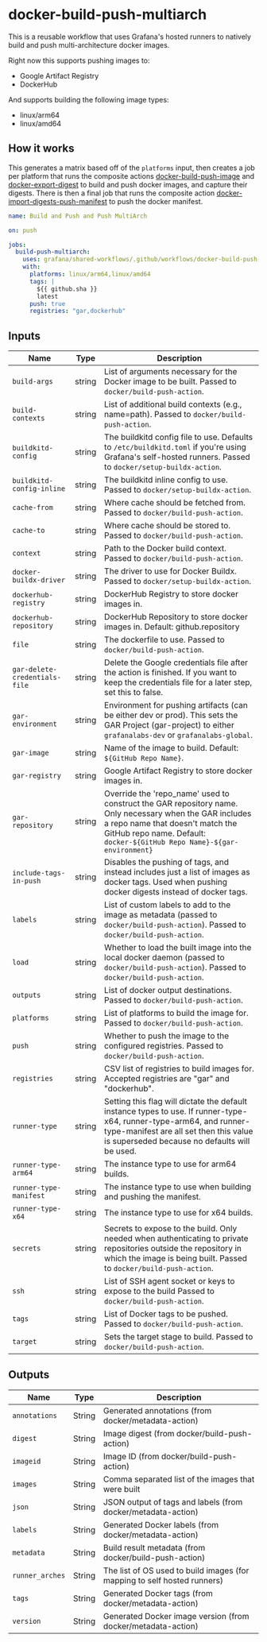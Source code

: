 # docker-build-push-multiarch

This is a reusable workflow that uses Grafana's hosted runners to natively build and push multi-architecture docker
images.

Right now this supports pushing images to:

- Google Artifact Registry
- DockerHub

And supports building the following image types:

- linux/arm64
- linux/amd64

## How it works

This generates a matrix based off of the `platforms` input, then creates a job per platform that runs the composite
actions [docker-build-push-image] and [docker-export-digest] to build and push docker images, and capture their digests.
There is then a final job that runs the composite action [docker-import-digests-push-manifest] to push the docker
manifest.

[docker/build-push-action]: https://github.com/docker/build-push-action
[docker-build-push-image]: ../../docker-build-push-image/README.md
[docker-export-digest]: ../../docker-export-digest/README.md
[docker-import-digests-push-manifest]: ../../docker-import-digests-push-manifest/README.md

```yaml
name: Build and Push and Push MultiArch

on: push

jobs:
  build-push-multiarch:
    uses: grafana/shared-workflows/.github/workflows/docker-build-push-multiarch@6b59374893555bf476179dfeb96013b80406102f # main
    with:
      platforms: linux/arm64,linux/amd64
      tags: |
        ${{ github.sha }}
        latest
      push: true
      registries: "gar,dockerhub"
```

## Inputs

| Name                          | Type   | Description                                                                                                                                                                                                            |
| ----------------------------- | ------ | ---------------------------------------------------------------------------------------------------------------------------------------------------------------------------------------------------------------------- |
| `build-args`                  | string | List of arguments necessary for the Docker image to be built. Passed to `docker/build-push-action`.                                                                                                                    |
| `build-contexts`              | string | List of additional build contexts (e.g., name=path). Passed to `docker/build-push-action`.                                                                                                                             |
| `buildkitd-config`            | string | The buildkitd config file to use. Defaults to `/etc/buildkitd.toml` if you're using Grafana's self-hosted runners. Passed to `docker/setup-buildx-action`.                                                             |
| `buildkitd-config-inline`     | string | The buildkitd inline config to use. Passed to `docker/setup-buildx-action`.                                                                                                                                            |
| `cache-from`                  | string | Where cache should be fetched from. Passed to `docker/build-push-action`.                                                                                                                                              |
| `cache-to`                    | string | Where cache should be stored to. Passed to `docker/build-push-action`.                                                                                                                                                 |
| `context`                     | string | Path to the Docker build context. Passed to `docker/build-push-action`.                                                                                                                                                |
| `docker-buildx-driver`        | string | The driver to use for Docker Buildx. Passed to `docker/setup-buildx-action`.                                                                                                                                           |
| `dockerhub-registry`          | string | DockerHub Registry to store docker images in.                                                                                                                                                                          |
| `dockerhub-repository`        | string | DockerHub Repository to store docker images in. Default: github.repository                                                                                                                                             |
| `file`                        | string | The dockerfile to use. Passed to `docker/build-push-action`.                                                                                                                                                           |
| `gar-delete-credentials-file` | string | Delete the Google credentials file after the action is finished. If you want to keep the credentials file for a later step, set this to false.                                                                         |
| `gar-environment`             | string | Environment for pushing artifacts (can be either dev or prod). This sets the GAR Project (gar-project) to either `grafanalabs-dev` or `grafanalabs-global`.                                                            |
| `gar-image`                   | string | Name of the image to build. Default: `${GitHub Repo Name}`.                                                                                                                                                            |
| `gar-registry`                | string | Google Artifact Registry to store docker images in.                                                                                                                                                                    |
| `gar-repository`              | string | Override the 'repo_name' used to construct the GAR repository name. Only necessary when the GAR includes a repo name that doesn't match the GitHub repo name. Default: `docker-${GitHub Repo Name}-${gar-environment}` |
| `include-tags-in-push`        | string | Disables the pushing of tags, and instead includes just a list of images as docker tags. Used when pushing docker digests instead of docker tags.                                                                      |
| `labels`                      | string | List of custom labels to add to the image as metadata (passed to `docker/build-push-action`). Passed to `docker/build-push-action`.                                                                                    |
| `load`                        | string | Whether to load the built image into the local docker daemon (passed to `docker/build-push-action`). Passed to `docker/build-push-action`.                                                                             |
| `outputs`                     | string | List of docker output destinations. Passed to `docker/build-push-action`.                                                                                                                                              |
| `platforms`                   | string | List of platforms to build the image for. Passed to `docker/build-push-action`.                                                                                                                                        |
| `push`                        | string | Whether to push the image to the configured registries. Passed to `docker/build-push-action`.                                                                                                                          |
| `registries`                  | string | CSV list of registries to build images for. Accepted registries are "gar" and "dockerhub".                                                                                                                             |
| `runner-type`                 | string | Setting this flag will dictate the default instance types to use. If runner-type-x64, runner-type-arm64, and runner-type-manifest are all set then this value is superseded because no defaults will be used.          |
| `runner-type-arm64`           | string | The instance type to use for arm64 builds.                                                                                                                                                                             |
| `runner-type-manifest`        | string | The instance type to use when building and pushing the manifest.                                                                                                                                                       |
| `runner-type-x64`             | string | The instance type to use for x64 builds.                                                                                                                                                                               |
| `secrets`                     | string | Secrets to expose to the build. Only needed when authenticating to private repositories outside the repository in which the image is being built. Passed to `docker/build-push-action`.                                |
| `ssh`                         | string | List of SSH agent socket or keys to expose to the build Passed to `docker/build-push-action`.                                                                                                                          |
| `tags`                        | string | List of Docker tags to be pushed. Passed to `docker/build-push-action`.                                                                                                                                                |
| `target`                      | string | Sets the target stage to build. Passed to `docker/build-push-action`.                                                                                                                                                  |

## Outputs

| Name            | Type   | Description                                                              |
| --------------- | ------ | ------------------------------------------------------------------------ |
| `annotations`   | String | Generated annotations (from docker/metadata-action)                      |
| `digest`        | String | Image digest (from docker/build-push-action)                             |
| `imageid`       | String | Image ID (from docker/build-push-action)                                 |
| `images`        | String | Comma separated list of the images that were built                       |
| `json`          | String | JSON output of tags and labels (from docker/metadata-action)             |
| `labels`        | String | Generated Docker labels (from docker/metadata-action)                    |
| `metadata`      | String | Build result metadata (from docker/build-push-action)                    |
| `runner_arches` | String | The list of OS used to build images (for mapping to self hosted runners) |
| `tags`          | String | Generated Docker tags (from docker/metadata-action)                      |
| `version`       | String | Generated Docker image version (from docker/metadata-action)             |
